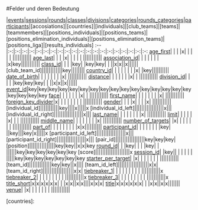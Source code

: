 #Felder und deren Bedeutung

 |[events]|[sessions]|[rounds]|[classes]|[divisions]|[categories]|[rounds_categories]|[participants]|[accosiations]|[countries]|[individuals]|[club_teams]|[teams]|[teammembers]|[positions_individuals]|[positions_teams]|[positions_elimination_individuals]|[positions_elimination_teams]|[positions_liga]|[results_individuals]
:--|:-:|:-:|:-:|:-:|:-:|:-:|:-:|:-:|:-:|:-:|:-:|:-:|:-:|:-:|:-:|:-:|:-:|:-:|:-:|:-:
[age_first]| | | |x| | | | | |||||||||||
[age_last]| | | |x| | | | | |||||||||||
[association_id]| | | | | | | |x|key|||||||||||
[class_id]| | | |key| |key|key| | ||x|x||x||||||
[club_team_id]||||||||||||key||||||||
[country_id]| | | | | | | |x| |key||||||||||
[date_of_birth]| | | | | | | |x| |||||||||||
[distance]| | | | | | |x| | |||||||||||
[division_id]| | | | |key|key|key| | ||x|x||x||||||
[event_id]|key|key|key|key|key|key|key|key|key|key|key|key|key|key|key|key|key|key|key|key
[face]| | | | | | |x| | |||||||||||
[first_name]| | | | | | | |x| |||||||||||
[foreign_key_divider]|x| | | | | | | | |||||||||||
[gender]| | | |x| | | |x| |||||||||||
[individual_id]|||||||||||key||||x|||||x
[individual_id_left]|||||||||||||||||x|||
[individual_id_right]|||||||||||||||||x|||
[last_name]| | | | | | | |x| |||||||||||
[limit]| | | | | |x| | | |||||||||||
[middle_name]| | | | | | | |x| |||||||||||
[number_of_targets]| |x| | | | | | | |||||||||||
[part_of]| | | | | | | | |x|x||||||||||
[participant_id]| | | | | | | |key| ||key|||key|x|||||x
[participant_id_left]|||||||||||||||||x|||
[participant_id_right]|||||||||||||||||x|||
[pair_id]|||||||||||||||||key|key|key|
[position]|||||||||||||||key|key||x|x|key
[round_id]| | |key| | | |key| | ||||||key|key|key|key|key|key
[score]||||||||||||||||||||x
[session_id]| |key|| | | | | | |||||key|key|key|key|key|key|key
[starter_per_target]| |x| | | | | | | |||||||||||
[team_id]|||||||||||||key|key||x||||
[team_id_left]||||||||||||||||||x|x|
[team_id_right]||||||||||||||||||x|x|
[tiebreaker_1]| | | | | | | | | |||||||||||x
[tiebreaker_2]| | | | | | | | | |||||||||||x
[tiebreaker_3]| | | | | | | | | |||||||||||x
[title_short]|x|x|x|x|x|x| | |x|x||x|x||||x|x|x|
[title]|x|x|x|x|x|x| | |x|x||x|x|||||||
[venue]| |x| | | | | | | |||||||||||




[events]:kapitel_02_01.md
[sessions]:kapitel_02_03.md
[rounds]:kapitel_02_08.md
[classes]:kapitel_02_05.md
[categories]:kapitel_02_07.md
[divisions]:kapitel_02_06.md
[rounds_categories]:kapitel_02_09.md
[participants]:
[accosiations]:
[countries]:




[age_first]: kapitel_07_a.md#age_first
[age_last]: kapitel_07_a.md#age_last
[association_id]: kapitel_07_a.md#association_id

[class_id]: kapitel_07_c.md#class_id
[country_id]: kapitel_07_c.md#country_id

[date_of_birth]: kapitel_07_d.md#date_of_birth
[division_id]: kapitel_07_d.md#division_id
[distance]: kapitel_07_d.md#distance

[event_id]: kapitel_07_e.md#event_id

[face]: kapitel_07_f.md#face
[first_name]:kapitel_07_f.md#first_name
[foreign_key_divider]: kapitel_07_f.md#foreign_key_divider

[gender]: kapitel_07_g.md#gender

[last_name]: kapitel_07_l.md#last_name
[limit]: kapitel_07_l.md#limit

[member_of_country]: kapitel_07_m.md#member_of_country
[middle_name]: kapitel_07_m.md#middle_name

[number_of_targets]: kapitel_07_n.md#number_of_targets

[participant_id]: kapitel_07_p.md#participant_id
[part_of]: kapitel_07_p.md#part_of

[round_id]: kapitel_07_r.md#round_id

[session_id]: kapitel_07_s.md#session_id
[starter_per_target]: kapitel_07_s.md#starter_per_target

[tiebreaker_1]:  kapitel_07_t.md#tiebreaker
[tiebreaker_2]:  kapitel_07_t.md#tiebreaker
[tiebreaker_3]:  kapitel_07_t.md#tiebreaker
[title]:  kapitel_07_t.md#title
[title_short]:  kapitel_07_t.md#title_short

[venue]: kapitel_07_v.md#venue
